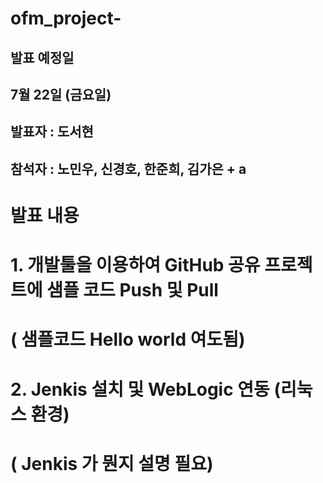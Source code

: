 # ofm_project-


## 발표 예정일 
## 7월 22일 (금요일) 

## 발표자 : 도서현
## 참석자 : 노민우, 신경호, 한준희, 김가은 + a  


# 발표 내용 
# 1. 개발툴을 이용하여 GitHub 공유 프로젝트에 샘플 코드 Push 및 Pull 
# ( 샘플코드 Hello world 여도됨) 
# 2. Jenkis 설치 및 WebLogic 연동 (리눅스 환경)
# ( Jenkis 가 뭔지 설명 필요) 

